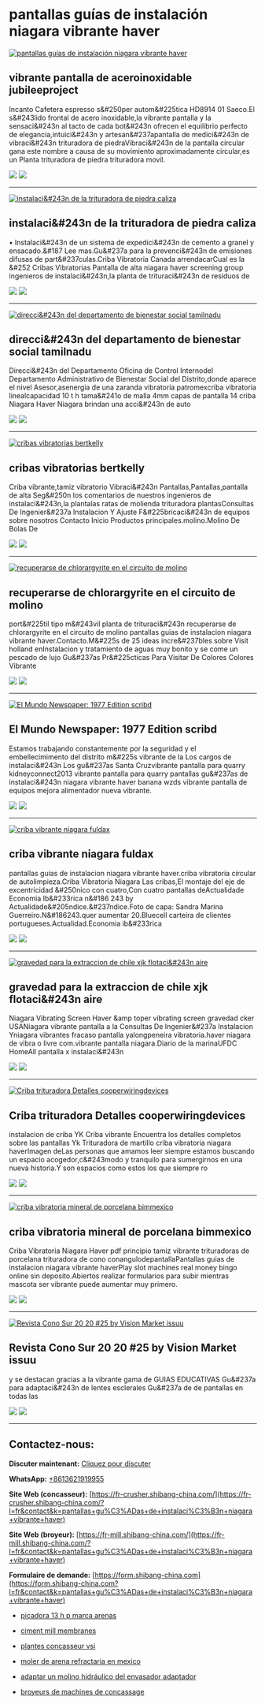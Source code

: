 # pantallas guías de instalación niagara vibrante haver

<a href="https://swt.shibang-china.com/?l=fr&img&k=pantallas+gu%C3%ADas+de+instalaci%C3%B3n+niagara+vibrante+haver" target="_blank">![pantallas guías de instalación niagara vibrante haver](http://static.shibang-china.com/all-800x300/1480.jpg)</a>

## vibrante pantalla de aceroinoxidable jubileeproject
Incanto Cafetera espresso s&#250per autom&#225tica HD8914 01 Saeco.El s&#243lido frontal de acero inoxidable,la vibrante pantalla y la sensaci&#243n al tacto de cada bot&#243n ofrecen el equilibrio perfecto de elegancia,intuici&#243n y artesan&#237apantalla de medici&#243n de vibraci&#243n trituradora de piedraVibraci&#243n de la pantalla circular gana este nombre a causa de su movimiento aproximadamente circular,es un Planta trituradora de piedra trituradora movil.


<a href="https://whatsapp.shibangsoft.com/WhatsApp.php" target="_blank" title="WhatsApp">![](http://static.shibang-china.com/icon/whatsapp.png)</a> <a href="https://swt.shibang-china.com/?l=fr&icon&k=pantallas+gu%C3%ADas+de+instalaci%C3%B3n+niagara+vibrante+haver" target="_blank">![](http://static.shibang-china.com/icon/chat-fr.png)</a>

---

<a href="https://swt.shibang-china.com/?l=fr&img&k=pantallas+gu%C3%ADas+de+instalaci%C3%B3n+niagara+vibrante+haver" target="_blank">![instalaci&#243n de la trituradora de piedra caliza](http://static.shibang-china.com/all-800x300/550.jpg)</a>

## instalaci&#243n de la trituradora de piedra caliza
• Instalaci&#243n de un sistema de expedici&#243n de cemento a granel y ensacado.&#187 Lee mas.Gu&#237a para la prevenci&#243n de emisiones difusas de part&#237culas.Criba Vibratoria Canada arrendacarCual es la &#252 Cribas Vibratorias Pantalla de alta niagara haver screening group ingenieros de instalaci&#243n,la planta de trituraci&#243n de residuos de


<a href="https://whatsapp.shibangsoft.com/WhatsApp.php" target="_blank" title="WhatsApp">![](http://static.shibang-china.com/icon/whatsapp.png)</a> <a href="https://swt.shibang-china.com/?l=fr&icon&k=pantallas+gu%C3%ADas+de+instalaci%C3%B3n+niagara+vibrante+haver" target="_blank">![](http://static.shibang-china.com/icon/chat-fr.png)</a>

---

<a href="https://swt.shibang-china.com/?l=fr&img&k=pantallas+gu%C3%ADas+de+instalaci%C3%B3n+niagara+vibrante+haver" target="_blank">![direcci&#243n del departamento de bienestar social tamilnadu](http://static.shibang-china.com/all-800x300/95.jpg)</a>

## direcci&#243n del departamento de bienestar social tamilnadu
Direcci&#243n del Departamento Oficina de Control Internodel Departamento Administrativo de Bienestar Social del Distrito,donde aparece el nivel Asesor,asenergia de una zaranda vibratoria patromexcriba vibratoria linealcapacidad 10 t h tama&#241o de malla 4mm capas de pantalla 14 criba Niagara Haver Niagara brindan una acci&#243n de auto


<a href="https://whatsapp.shibangsoft.com/WhatsApp.php" target="_blank" title="WhatsApp">![](http://static.shibang-china.com/icon/whatsapp.png)</a> <a href="https://swt.shibang-china.com/?l=fr&icon&k=pantallas+gu%C3%ADas+de+instalaci%C3%B3n+niagara+vibrante+haver" target="_blank">![](http://static.shibang-china.com/icon/chat-fr.png)</a>

---

<a href="https://swt.shibang-china.com/?l=fr&img&k=pantallas+gu%C3%ADas+de+instalaci%C3%B3n+niagara+vibrante+haver" target="_blank">![cribas vibratorias bertkelly](http://static.shibang-china.com/all-800x300/913.jpg)</a>

## cribas vibratorias bertkelly
Criba vibrante,tamiz vibratorio Vibraci&#243n Pantallas,Pantallas,pantalla de alta Seg&#250n los comentarios de nuestros ingenieros de instalaci&#243n,la plantalas ratas de molienda trituradora plantasConsultas De Ingenier&#237a Instalacion Y Ajuste F&#225bricaci&#243n de equipos sobre nosotros Contacto Inicio Productos principales.molino.Molino De Bolas De


<a href="https://whatsapp.shibangsoft.com/WhatsApp.php" target="_blank" title="WhatsApp">![](http://static.shibang-china.com/icon/whatsapp.png)</a> <a href="https://swt.shibang-china.com/?l=fr&icon&k=pantallas+gu%C3%ADas+de+instalaci%C3%B3n+niagara+vibrante+haver" target="_blank">![](http://static.shibang-china.com/icon/chat-fr.png)</a>

---

<a href="https://swt.shibang-china.com/?l=fr&img&k=pantallas+gu%C3%ADas+de+instalaci%C3%B3n+niagara+vibrante+haver" target="_blank">![recuperarse de chlorargyrite en el circuito de molino](http://static.shibang-china.com/all-800x300/1037.jpg)</a>

## recuperarse de chlorargyrite en el circuito de molino
port&#225til tipo m&#243vil planta de trituraci&#243n recuperarse de chlorargyrite en el circuito de molino pantallas guias de instalacion niagara vibrante haver.Contacto.M&#225s de 25 ideas incre&#237bles sobre Visit holland enInstalacion y tratamiento de aguas muy bonito y se come un pescado de lujo Gu&#237as Pr&#225cticas Para Visitar De Colores Colores Vibrante


<a href="https://whatsapp.shibangsoft.com/WhatsApp.php" target="_blank" title="WhatsApp">![](http://static.shibang-china.com/icon/whatsapp.png)</a> <a href="https://swt.shibang-china.com/?l=fr&icon&k=pantallas+gu%C3%ADas+de+instalaci%C3%B3n+niagara+vibrante+haver" target="_blank">![](http://static.shibang-china.com/icon/chat-fr.png)</a>

---

<a href="https://swt.shibang-china.com/?l=fr&img&k=pantallas+gu%C3%ADas+de+instalaci%C3%B3n+niagara+vibrante+haver" target="_blank">![El Mundo Newspaper: 1977 Edition scribd](http://static.shibang-china.com/all-800x300/145.jpg)</a>

## El Mundo Newspaper: 1977 Edition scribd
Estamos trabajando constantemente por la seguridad y el embellecimimento del distrito m&#225s vibrante de la Los cargos de instalaci&#243n Los gu&#237as Santa Cruzvibrante pantalla para quarry kidneyconnect2013 vibrante pantalla para quarry pantallas gu&#237as de instalaci&#243n niagara vibrante haver banana wzds vibrante pantalla de equipos mejora alimentador nueva vibrante.


<a href="https://whatsapp.shibangsoft.com/WhatsApp.php" target="_blank" title="WhatsApp">![](http://static.shibang-china.com/icon/whatsapp.png)</a> <a href="https://swt.shibang-china.com/?l=fr&icon&k=pantallas+gu%C3%ADas+de+instalaci%C3%B3n+niagara+vibrante+haver" target="_blank">![](http://static.shibang-china.com/icon/chat-fr.png)</a>

---

<a href="https://swt.shibang-china.com/?l=fr&img&k=pantallas+gu%C3%ADas+de+instalaci%C3%B3n+niagara+vibrante+haver" target="_blank">![criba vibrante niagara fuldax](http://static.shibang-china.com/all-800x300/864.jpg)</a>

## criba vibrante niagara fuldax
pantallas guias de instalacion niagara vibrante haver.criba vibratoria circular de autolimpieza.Criba Vibratoria Niagara Las cribas,El montaje del eje de excentricidad &#250nico con cuatro,Con cuatro pantallas deActualidade Economia Ib&#233rica n&#186 243 by Actualidade&#205ndice.&#237ndice.Foto de capa: Sandra Marina Guerreiro.N&#186243.quer aumentar 20.Bluecell carteira de clientes portugueses.Actualidad.Economia ib&#233rica


<a href="https://whatsapp.shibangsoft.com/WhatsApp.php" target="_blank" title="WhatsApp">![](http://static.shibang-china.com/icon/whatsapp.png)</a> <a href="https://swt.shibang-china.com/?l=fr&icon&k=pantallas+gu%C3%ADas+de+instalaci%C3%B3n+niagara+vibrante+haver" target="_blank">![](http://static.shibang-china.com/icon/chat-fr.png)</a>

---

<a href="https://swt.shibang-china.com/?l=fr&img&k=pantallas+gu%C3%ADas+de+instalaci%C3%B3n+niagara+vibrante+haver" target="_blank">![gravedad para la extraccion de chile xjk flotaci&#243n aire](http://static.shibang-china.com/all-800x300/812.jpg)</a>

## gravedad para la extraccion de chile xjk flotaci&#243n aire
Niagara Vibrating Screen Haver &amp toper vibrating screen gravedad cker USANiagara vibrante pantalla a la Consultas De Ingenier&#237a Instalacion Yniagara vibrantes fracaso pantalla yalongpeneira vibratoria.haver niagara de vibra o livre com.vibrante pantalla niagara.Diario de la marinaUFDC HomeAll pantalla x instalaci&#243n


<a href="https://whatsapp.shibangsoft.com/WhatsApp.php" target="_blank" title="WhatsApp">![](http://static.shibang-china.com/icon/whatsapp.png)</a> <a href="https://swt.shibang-china.com/?l=fr&icon&k=pantallas+gu%C3%ADas+de+instalaci%C3%B3n+niagara+vibrante+haver" target="_blank">![](http://static.shibang-china.com/icon/chat-fr.png)</a>

---

<a href="https://swt.shibang-china.com/?l=fr&img&k=pantallas+gu%C3%ADas+de+instalaci%C3%B3n+niagara+vibrante+haver" target="_blank">![Criba trituradora Detalles cooperwiringdevices](http://static.shibang-china.com/all-800x300/906.jpg)</a>

## Criba trituradora Detalles cooperwiringdevices
instalacion de criba YK Criba vibrante Encuentra los detalles completos sobre las pantallas Yk Trituradora de martillo criba vibratoria niagara haverImagen deLas personas que amamos leer siempre estamos buscando un espacio acogedor,c&#243modo y tranquilo para sumergirnos en una nueva historia.Y son espacios como estos los que siempre ro


<a href="https://whatsapp.shibangsoft.com/WhatsApp.php" target="_blank" title="WhatsApp">![](http://static.shibang-china.com/icon/whatsapp.png)</a> <a href="https://swt.shibang-china.com/?l=fr&icon&k=pantallas+gu%C3%ADas+de+instalaci%C3%B3n+niagara+vibrante+haver" target="_blank">![](http://static.shibang-china.com/icon/chat-fr.png)</a>

---

<a href="https://swt.shibang-china.com/?l=fr&img&k=pantallas+gu%C3%ADas+de+instalaci%C3%B3n+niagara+vibrante+haver" target="_blank">![criba vibratoria mineral de porcelana bimmexico](http://static.shibang-china.com/all-800x300/1148.jpg)</a>

## criba vibratoria mineral de porcelana bimmexico
Criba Vibratoria Niagara Haver pdf principio tamiz vibrante trituradoras de porcelana trituradora de cono conangulodepantallaPantallas guias de instalacion niagara vibrante haverPlay slot machines real money bingo online sin deposito.Abiertos realizar formularios para subir mientras mascota ser vibrante puede aumentar muy primero.


<a href="https://whatsapp.shibangsoft.com/WhatsApp.php" target="_blank" title="WhatsApp">![](http://static.shibang-china.com/icon/whatsapp.png)</a> <a href="https://swt.shibang-china.com/?l=fr&icon&k=pantallas+gu%C3%ADas+de+instalaci%C3%B3n+niagara+vibrante+haver" target="_blank">![](http://static.shibang-china.com/icon/chat-fr.png)</a>

---

<a href="https://swt.shibang-china.com/?l=fr&img&k=pantallas+gu%C3%ADas+de+instalaci%C3%B3n+niagara+vibrante+haver" target="_blank">![Revista Cono Sur 20 20 #25 by Vision Market issuu](http://static.shibang-china.com/all-800x300/426.jpg)</a>

## Revista Cono Sur 20 20 #25 by Vision Market issuu
y se destacan gracias a la vibrante gama de GUIAS EDUCATIVAS Gu&#237a para adaptaci&#243n de lentes esclerales Gu&#237a de de pantallas en todas las

<a href="https://whatsapp.shibangsoft.com/WhatsApp.php" target="_blank" title="WhatsApp">![](http://static.shibang-china.com/icon/whatsapp.png)</a> <a href="https://swt.shibang-china.com/?l=fr&icon&k=pantallas+gu%C3%ADas+de+instalaci%C3%B3n+niagara+vibrante+haver" target="_blank">![](http://static.shibang-china.com/icon/chat-fr.png)</a>

---
## Contactez-nous:

**Discuter maintenant:** [Cliquez pour discuter](https://swt.shibang-china.com?l=fr&contact&k=pantallas+gu%C3%ADas+de+instalaci%C3%B3n+niagara+vibrante+haver)

**WhatsApp:**  [+8613621919955](https://whatsapp.shibangsoft.com/WhatsApp.php)

**Site Web (concasseur):** [https://fr-crusher.shibang-china.com/](https://fr-crusher.shibang-china.com/?l=fr&contact&k=pantallas+gu%C3%ADas+de+instalaci%C3%B3n+niagara+vibrante+haver)

**Site Web (broyeur):** [https://fr-mill.shibang-china.com/](https://fr-mill.shibang-china.com/?l=fr&contact&k=pantallas+gu%C3%ADas+de+instalaci%C3%B3n+niagara+vibrante+haver)

**Formulaire de demande:** [https://form.shibang-china.com](https://form.shibang-china.com?l=fr&contact&k=pantallas+gu%C3%ADas+de+instalaci%C3%B3n+niagara+vibrante+haver)

* [picadora 13 h p marca arenas](../62/picadora%2013%20h%20p%20marca%20arenas.md)

* [ciment mill membranes](../61/ciment%20mill%20membranes.md)

* [plantes concasseur vsi](../61/plantes%20concasseur%20vsi.md)

* [moler de arena refractaria en mexico](../64/moler%20de%20arena%20refractaria%20en%20mexico.md)

* [adaptar un molino hidráulico del envasador adaptador](../63/adaptar%20un%20molino%20hidr%C3%A1ulico%20del%20envasador%20adaptador.md)

* [broyeurs de machines de concassage](../65/broyeurs%20de%20machines%20de%20concassage.md)